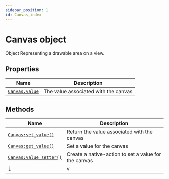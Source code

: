 ```yaml
---
sidebar_position: 1
id: Canvas_index
---
```


# Canvas object
Object Representing a drawable area on a view.

## Properties
|Name|Description|
|-|-|
|[```Canvas.value```](/libs/mapper/Canvas/Canvas_value)|The value associated with the canvas|

## Methods
|Name|Description|
|-|-|
|[```Canvas:set_value()```](/libs/mapper/Canvas/Canvas-set_value)|Return the value associated with the canvas|
|[```Canvas:get_value()```](/libs/mapper/Canvas/Canvas-get_value)|Set a value for the canvas|
|[```Canvas:value_setter()```](/libs/mapper/Canvas/Canvas-value_setter)|Create a native-action to set a value for the canvas|
|[```[```](/libs/mapper/Canvas/[)|v|
